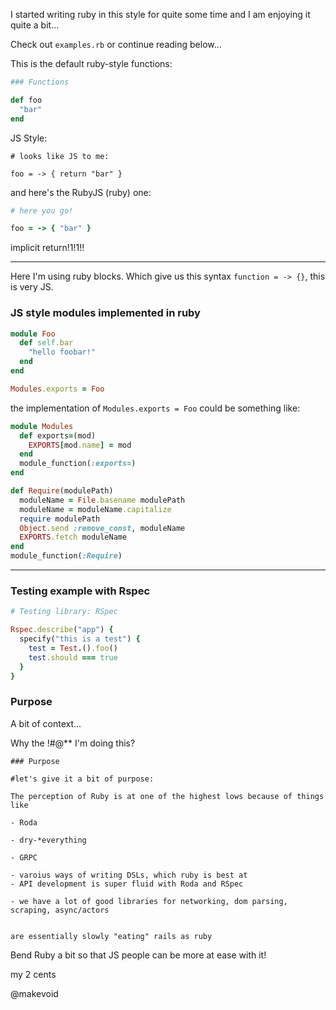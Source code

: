 I started writing ruby in this style for quite some time and I am enjoying it quite a bit...

Check out `examples.rb` or continue reading below...

This is the default ruby-style functions:

```ruby
### Functions

def foo
  "bar"
end
```

JS Style:

```
# looks like JS to me:

foo = -> { return "bar" }
```


and here's the RubyJS (ruby) one:

```ruby
# here you go!

foo = -> { "bar" }
```

implicit return!1!1!!

---

Here I'm using ruby blocks. Which give us this syntax `function = -> {}`, this is very JS.




### JS style modules implemented in ruby


```ruby
module Foo
  def self.bar
    "hello foobar!"
  end
end

Modules.exports = Foo
```


the implementation of `Modules.exports = Foo`  could be something like:


```ruby
module Modules
  def exports=(mod)
    EXPORTS[mod.name] = mod
  end
  module_function(:exports=)
end

def Require(modulePath)
  moduleName = File.basename modulePath
  moduleName = moduleName.capitalize
  require modulePath
  Object.send :remove_const, moduleName
  EXPORTS.fetch moduleName
end
module_function(:Require)
```


---

### Testing example with Rspec

```ruby
# Testing library: RSpec

Rspec.describe("app") {
  specify("this is a test") {
    test = Test.().foo()
    test.should === true
  }
}
```



### Purpose

A bit of context...

Why the !#@** I'm doing this?

```
### Purpose

#let's give it a bit of purpose:

The perception of Ruby is at one of the highest lows because of things like

- Roda

- dry-*everything

- GRPC

- varoius ways of writing DSLs, which ruby is best at
- API development is super fluid with Roda and RSpec

- we have a lot of good libraries for networking, dom parsing, scraping, async/actors


are essentially slowly "eating" rails as ruby
```


Bend Ruby a bit so that JS people can be more at ease with it!


my 2 cents

@makevoid
